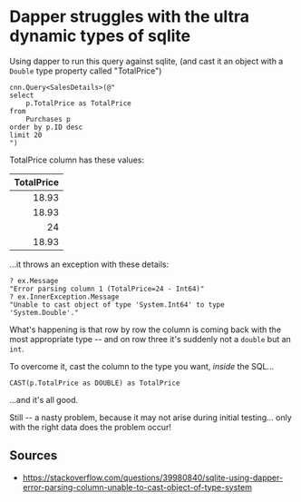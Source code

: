 ﻿# Dapper struggles with the ultra dynamic types of sqlite

Using dapper to run this query against sqlite, (and cast it an object with a `Double` type property called "TotalPrice")

	cnn.Query<SalesDetails>(@"
	select
		p.TotalPrice as TotalPrice
	from
		Purchases p
	order by p.ID desc
	limit 20
	")

TotalPrice column has these values:

|TotalPrice|
|----:|
|18.93|
|18.93|
|24|
|18.93|

...it throws an exception with these details:

	? ex.Message
	"Error parsing column 1 (TotalPrice=24 - Int64)"
	? ex.InnerException.Message
	"Unable to cast object of type 'System.Int64' to type 'System.Double'."

What's happening is that row by row the column is coming back with the most appropriate type -- and on row three it's suddenly not a `double` but an `int`.

To overcome it, cast the column to the type you want, *inside* the SQL...

	CAST(p.TotalPrice as DOUBLE) as TotalPrice

...and it's all good.

Still -- a nasty problem, because it may not arise during initial testing... only with the right data does the problem occur!

## Sources

 - <https://stackoverflow.com/questions/39980840/sqlite-using-dapper-error-parsing-column-unable-to-cast-object-of-type-system>
